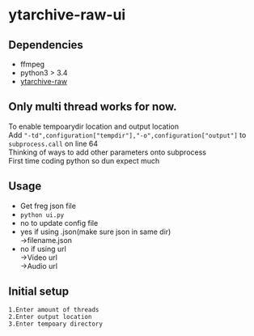 # ytarchive-raw-ui

## Dependencies

- ffmpeg
- python3 > 3.4
- [ytarchive-raw](https://github.com/lekoOwO/ytarchive-raw)

## Only multi thread works for now.
To enable tempoarydir location and output location<br />
Add ```"-td",configuration["tempdir"],"-o",configuration["output"]``` to ```subprocess.call``` on line 64<br />
Thinking of ways to add other parameters onto subprocess<br />
First time coding python so dun expect much

## Usage
- Get freg json file
- `python ui.py`
- no to update config file
- yes if using .json(make sure json in same dir)<br />
->filename.json
- no if using url<br />
->Video url<br />
->Audio url
  
## Initial setup
```
1.Enter amount of threads
2.Enter output location
3.Enter tempoary directory
```
